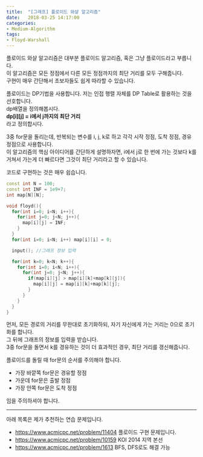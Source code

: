 ```yaml
---
title:  "[그래프] 플로이드 와샬 알고리즘"
date:   2018-03-25 14:17:00
categories:
- Medium-Algorithm
tags:
- Floyd-Warshall
---
```


플로이드 와샬 알고리즘은 대부분 플로이드 알고리즘, 혹은 그냥 플로이드라고 부릅니다.<br>
이 알고리즘은 모든 정점에서 다른 모든 정점까지의 최단 거리를 모두 구해줍니다.<br>
구현이 매우 간단해서 초보자들도 쉽게 따라할 수 있습니다.

플로이드는 DP기법을 사용합니다. 저는 인접 행렬 자체를 DP Table로 활용하는 것을 선호합니다.<br>
dp배열을 정의해봅시다.<br>
<b>dp[i][j] = i에서 j까지의 최단 거리</b><br>
라고 정의합시다.<br>

3중 for문을 돌리는데, 반복되는 변수를 i, j, k로 하고 각각 시작 정점, 도착 정점, 경유 정점으로 사용합니다.<br>
이 알고리즘의 핵심 아이디어를 간단하게 설명하자면, i에서 j로 한 번에 가는 것보다 k를 거쳐서 가는게 더 빠르다면 그것이 최단 거리라고 할 수 있습니다.<br>

코드로 구현하는 것은 매우 쉽습니다.
```cpp
const int N = 100;
const int INF = 1e9+7;
int map[N][N];

void floyd(){
  for(int i=0; i<N; i++){
    for(int j=0; j<N; j++){
      map[i][j] = INF;
    }
  }
  for(int i=0; i<N; i++) map[i][i] = 0;

  input(); //그래프 정보 입력

  for(int k=0; k<N; k++){
    for(int i=0; i<N; i++){
      for(int j=0; j<N; j++){
        if(map[i][j] > map[i][k]+map[k][j]){
          map[i][j] = map[i][k]+map[k][j];
        }
      }
    }
  }
}
```

먼저, 모든 경로의 거리를 무한대로 초기화하되, 자기 자신에게 가는 거리는 0으로 초기화를 합니다.<br>
그 뒤에 그래프의 정보를 입력을 받습니다.<br>
3중 for문을 돌면서 k를 경유하는 것이 더 효과적인 경우, 최단 거리를 갱신해줍니다.

플로이드를 돌릴 때 for문의 순서를 주의해야 합니다.
* 가장 바깥쪽 for문은 경유할 정점
* 가운데 for문은 출발 정점
* 가장 안쪽 for문은 도착 정점

임을 주의하셔야 합니다.

<hr>

아래 목록은 제가 추천하는 연습 문제입니다.
* https://www.acmicpc.net/problem/11404 플로이드 구현 문제입니다.
* https://www.acmicpc.net/problem/10159 KOI 2014 지역 본선
* https://www.acmicpc.net/problem/1613 BFS, DFS로도 해결 가능
